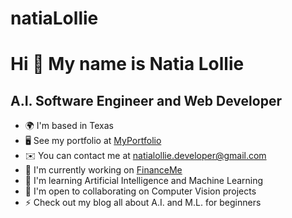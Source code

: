 # natiaLollie
Hi 👋 My name is Natia Lollie
=============================

A.I. Software Engineer and Web Developer
----------------------------------------

* 🌍  I'm based in Texas
* 🖥️  See my portfolio at [MyPortfolio](http://natialollie.success-way.co/)
* ✉️  You can contact me at [natialollie.developer@gmail.com](mailto:natialollie.developer@gmail.com)
* 🚀  I'm currently working on [FinanceMe](http://test.success-way.co/)
* 🧠  I'm learning Artificial Intelligence and Machine Learning
* 🤝  I'm open to collaborating on Computer Vision projects
* ⚡  Check out my blog all about A.I. and M.L. for beginners